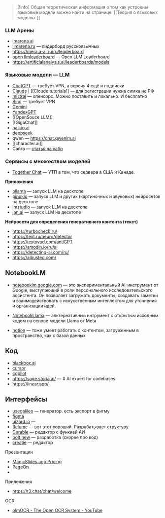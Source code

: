 > [!info] 
> Общая теоретическая информация о том как устроены языковые модели можно найти на странице: [[Теория о языковых моделях ]] 

### **LLM Арены**
- [lmarena.ai](https://lmarena.ai/)
- [llmarena.ru](https://llmarena.ru/) — лидерборд русскоязычных
- https://mera.a-ai.ru/ru/leaderboard
- [open llmleaderboard](https://huggingface.co/spaces/open-llm-leaderboard/open_llm_leaderboard#/) — Open LLM Leaderboard
- https://artificialanalysis.ai/leaderboards/models

### **Языковые модели — LLM**
- [ChatGPT](https://chat.openai.com)  — требует VPN, а версия 4 ещё и подписки
- [Claude](https://claude.ai/) | [[Cloude tutorials]] — для регистрации нужна симка не РФ
- [mistral](https://mistral.ai/) — опенсорс. Можно поставить и локально. И бесплатно
- [Bing](https://www.bing.com/) — требует VPN
- [Gemini](https://gemini.google.com/) 
- [YandexGPT]()
- [[OpenSouce LLM]]
- [[GigaChat]] 
- [hailuo.ai](https://www.hailuo.ai)
- [deepseek](https://chat.deepseek.com/)
- qwen — https://chat.qwenlm.ai
- [[character.ai]]
- Сайга — [статья на хабр](https://habr.com/ru/articles/767588/)

### Сервисы с множеством моделей
- [Together Chat](https://chat.together.ai/) — УТП в том, что сервера а США и Канаде. 


**Приложения**
- [ollama](https://ollama.com/) — запуск LLM на десктопе
- [pinokio]( https://pinokio.computer/) — запуск LLM и других (картиночных и звуковых) нейросеток на десктопе
- [lmstudio](https://lmstudio.ai/) — запуск LLM на десктопе
- [jan.ai](https://jan.ai/) — запуск LLM на десктопе


**Нейросети для определения генеративного контента (текст)**
- https://turbocheck.ru/
- https://text.ru/neuro/detector
- https://textovod.com/antiGPT
- https://smodin.io/ru/ai
- https://detecting-ai.com/ru/
- https://aibusted.com/

## NotebookLM
- [notebooklm.google.com](https://notebooklm.google.com) — это экспериментальный AI-инструмент от Google, выступающий в роли персонального исследовательского ассистента. Он позволяет загружать документы, создавать заметки и взаимодействовать с искусственным интеллектом для уточнения и организации идей.

- [NotebookLlama](https://github.com/meta-llama/llama-recipes/tree/main/recipes/quickstart/NotebookLlama) — альтернативный интрумент с открытым исходным кодом на основе модели Llama от Meta

- [notion](https://www.notion.com/) — тоже умеет работать с контентом, загруженным в пространство, как с базой данных

## Код
- [blackbox.ai](https://www.blackbox.ai)
- [cursor](https://www.cursor.com)
- [copilot](https://github.com/features/copilot)
- https://sage.storia.ai/ — # AI expert for codebases
- https://linear.app/

## Интерфейсы
- [usegalileo](https://www.usegalileo.ai/explore) — генератор. есть экспорт в фигму
- [figma](https://www.figma.com/ai/our-approach/)
- [uizard.io](https://uizard.io/) — 
- [Relume](https://www.relume.io) — вот этот хороший. Разрабатывает структуру
- [Durable](https://durable.co) — редактор с функией АИ
- [bolt.new](https://bolt.new/) — разработка (скорее про код)
- [creatie](https://creatie.ai/) — редактор


Презентации
- [MagicSlides.app Pricing](https://www.magicslides.app/pricing)
- [PageOn](https://app.pageon.ai/)
- 

Приложения
- https://t3.chat/chat/welcome

OCR
- [olmOCR - The Open OCR System - YouTube](https://www.youtube.com/watch?v=38loqDtlLok)